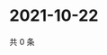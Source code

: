 # 2021-10-22

共 0 条

<!-- BEGIN WEIBO -->
<!-- 最后更新时间 Fri Oct 22 2021 20:13:34 GMT+0800 (China Standard Time) -->

<!-- END WEIBO -->
